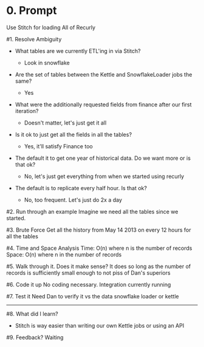 # 0. Prompt 
Use Stitch for loading All of Recurly

#1. Resolve Ambiguity
* What tables are we currently ETL'ing in via Stitch?
    * Look in snowflake

* Are the set of tables between the Kettle and SnowflakeLoader jobs the same?
    * Yes

* What were the additionally requested fields from finance after our first iteration?
    * Doesn't matter, let's just get it all

* Is it ok to just get all the fields in all the tables?
    * Yes, it'll satisfy Finance too

* The default it to get one year of historical data. Do we want more or is that ok?
    * No, let's just get everything from when we started using recurly

* The default is to replicate every half hour. Is that ok?
    * No, too frequent. Let's just do 2x a day

#2. Run through an example
Imagine we need all the tables since we started. 

#3. Brute Force
Get all the history from May 14 2013 on every 12 hours for all the tables

#4. Time and Space Analysis
Time: O(n) where n is the number of records
Space: O(n) where n in the number of records

#5. Walk through it. Does it make sense?
It does so long as the number of records is sufficiently small enough to not piss of Dan's superiors

#6. Code it up
No coding necessary. Integration currently running

#7. Test it
Need Dan to verify it vs the data snowflake loader or kettle

---
#8. What did I learn?
* Stitch is way easier than writing our own Kettle jobs or using an API

#9. Feedback?
Waiting



